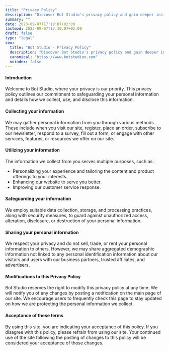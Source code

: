 ```yaml
---
title: "Privacy Policy"
description: "Discover Bot Studio's privacy policy and gain deeper insights into our practices to ensure your data security and privacy."
summary: ""
date: 2023-09-07T17:19:07+02:00
lastmod: 2023-09-07T17:19:07+02:00
draft: false
type: "legal"
seo:
  title: "Bot Studio - Privacy Policy"
  description: "Discover Bot Studio's privacy policy and gain deeper insights into our practices to ensure your data security and privacy."
  canonical: "https://www.botstudioo.com"
  noindex: false
---
```


#### Introduction

Welcome to Bot Studio, where your privacy is our priority. This privacy policy outlines our commitment to safeguarding your personal information and details how we collect, use, and disclose this information.

#### Collecting your information

We may gather personal information from you through various methods. These include when you visit our site, register, place an order, subscribe to our newsletter, respond to a survey, fill out a form, or engage with other services, features, or resources we offer on our site.

#### Utilizing your information

The information we collect from you serves multiple purposes, such as:

- Personalizing your experience and tailoring the content and product offerings to your interests.
- Enhancing our website to serve you better.
- Improving our customer service response.

#### Safeguarding your information

We employ suitable data collection, storage, and processing practices, along with security measures, to guard against unauthorized access, alteration, disclosure, or destruction of your personal information.

#### Sharing your personal information

We respect your privacy and do not sell, trade, or rent your personal information to others. However, we may share aggregated demographic information not linked to any personal identification information about our visitors and users with our business partners, trusted affiliates, and advertisers.

#### Modifications to this Privacy Policy

Bot Studio reserves the right to modify this privacy policy at any time. We will notify you of any changes by posting a notification on the main page of our site. We encourage users to frequently check this page to stay updated on how we are protecting the personal information we collect.

#### Acceptance of these terms

By using this site, you are indicating your acceptance of this policy. If you disagree with this policy, please refrain from using our site. Your continued use of the site following the posting of changes to this policy will be considered your acceptance of those changes.
